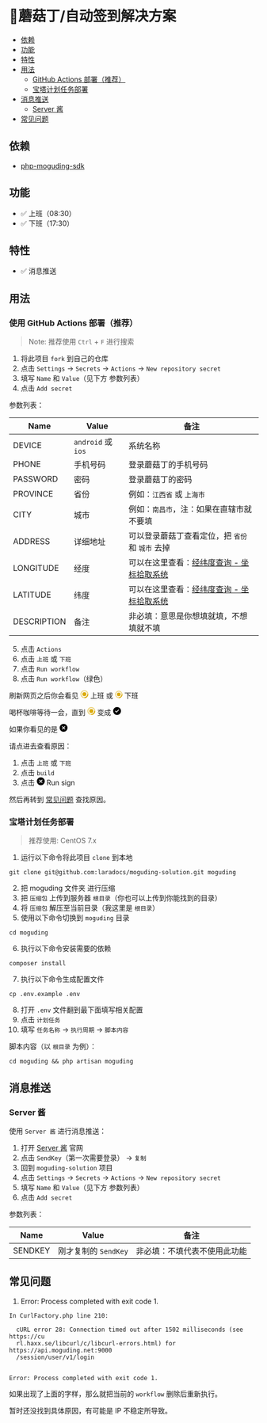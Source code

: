 # 🍄蘑菇丁/自动签到解决方案

- [依赖](#depend)
- [功能](#feature)
- [特性](#peculiarity)
- [用法](#usage)
    - [GitHub Actions 部署（推荐）](#github-actions)
    - [宝塔计划任务部署](#bt-tesk)
- [消息推送](#message-push)
    - [Server 酱](#server-sct)
- [常见问题](#faq)

<a name="depend"></a>
## 依赖

- [php-moguding-sdk](https://github.com/laradocs/php-moguding-sdk)

<a name="feature"></a>
## 功能

- ✅ 上班（08:30）
- ✅ 下班（17:30）

<a name="peculiarity"></a>
## 特性

- ✅ 消息推送

<a name="usage"></a>
## 用法

<a name="github-actions"></a>
### 使用 GitHub Actions 部署（推荐）

> Note: 推荐使用 `Ctrl` + `F` 进行搜索

1. 将此项目 `fork` 到自己的仓库
2. 点击 `Settings` -> `Secrets` -> `Actions` -> `New repository secret`
3. 填写 `Name` 和 `Value`（见下方 参数列表）
4. 点击 `Add secret`

参数列表：

| Name         | Value             | 备注                                                   |
|--------------|-------------------|------------------------------------------------------|
| DEVICE       | `android` 或 `ios` | 系统名称                                                 |
| PHONE        | 手机号码              | 登录蘑菇丁的手机号码                                           |
| PASSWORD     | 密码                | 登录蘑菇丁的密码                                             |
| PROVINCE     | 省份                | 例如：`江西省` 或 `上海市`                                     |
| CITY         | 城市                | 例如：`南昌市`，注：如果在直辖市就不要填                                |
| ADDRESS      | 详细地址              | 可以登录蘑菇丁查看定位，把 `省份` 和 `城市` 去掉                         |
| LONGITUDE    | 经度                | 可以在这里查看：[经纬度查询 - 坐标拾取系统](https://jingweidu.bmcx.com) |
| LATITUDE     | 纬度                | 可以在这里查看：[经纬度查询 - 坐标拾取系统](https://jingweidu.bmcx.com) |
| DESCRIPTION  | 备注                | 非必填：意思是你想填就填，不想填就不填                                  |

5. 点击 `Actions`
6. 点击 `上班` 或 `下班`
7. 点击 `Run workflow`
8. 点击 `Run workflow`（绿色）

刷新网页之后你会看见 <svg width="16px" height="16px" fill="none" viewBox="0 0 16 16" class="anim-rotate" xmlns="http://www.w3.org/2000/svg">
<path opacity=".5" d="M8 15A7 7 0 108 1a7 7 0 000 14v0z" stroke="#dbab0a" stroke-width="2"></path>
<path d="M15 8a7 7 0 01-7 7" stroke="#dbab0a" stroke-width="2"></path>
<path d="M8 12a4 4 0 100-8 4 4 0 000 8z" fill="#dbab0a"></path>
</svg> 上班 或 <svg width="15px" height="15px" fill="none" viewBox="0 0 16 16" class="anim-rotate" xmlns="http://www.w3.org/2000/svg">
<path opacity=".5" d="M8 15A7 7 0 108 1a7 7 0 000 14v0z" stroke="#dbab0a" stroke-width="2"></path>
<path d="M15 8a7 7 0 01-7 7" stroke="#dbab0a" stroke-width="2"></path>
<path d="M8 12a4 4 0 100-8 4 4 0 000 8z" fill="#dbab0a"></path>
</svg> 下班

喝杯咖啡等待一会，直到 <svg width="16px" height="16px" fill="none" viewBox="0 0 16 16" class="anim-rotate" xmlns="http://www.w3.org/2000/svg">
<path opacity=".5" d="M8 15A7 7 0 108 1a7 7 0 000 14v0z" stroke="#dbab0a" stroke-width="2"></path>
<path d="M15 8a7 7 0 01-7 7" stroke="#dbab0a" stroke-width="2"></path>
<path d="M8 12a4 4 0 100-8 4 4 0 000 8z" fill="#dbab0a"></path>
</svg> 变成 <svg width="16px" height="16px" class="octicon octicon-check-circle-fill color-fg-success" viewBox="0 0 16 16" version="1.1" aria-hidden="true"><path fill-rule="evenodd" d="M8 16A8 8 0 108 0a8 8 0 000 16zm3.78-9.72a.75.75 0 00-1.06-1.06L6.75 9.19 5.28 7.72a.75.75 0 00-1.06 1.06l2 2a.75.75 0 001.06 0l4.5-4.5z"></path></svg>

如果你看见的是 <svg width="16px" height="16px" class="octicon octicon-x-circle-fill color-fg-danger" viewBox="0 0 16 16" version="1.1" aria-hidden="true"><path fill-rule="evenodd" d="M2.343 13.657A8 8 0 1113.657 2.343 8 8 0 012.343 13.657zM6.03 4.97a.75.75 0 00-1.06 1.06L6.94 8 4.97 9.97a.75.75 0 101.06 1.06L8 9.06l1.97 1.97a.75.75 0 101.06-1.06L9.06 8l1.97-1.97a.75.75 0 10-1.06-1.06L8 6.94 6.03 4.97z"></path></svg>

请点进去查看原因：

1. 点击 `上班` 或 `下班`
2. 点击 `build`
3. 点击 <svg width="16px" height="16px" class="octicon octicon-x-circle-fill color-fg-danger" viewBox="0 0 16 16" version="1.1" aria-hidden="true"><path fill-rule="evenodd" d="M2.343 13.657A8 8 0 1113.657 2.343 8 8 0 012.343 13.657zM6.03 4.97a.75.75 0 00-1.06 1.06L6.94 8 4.97 9.97a.75.75 0 101.06 1.06L8 9.06l1.97 1.97a.75.75 0 101.06-1.06L9.06 8l1.97-1.97a.75.75 0 10-1.06-1.06L8 6.94 6.03 4.97z"></path></svg> Run sign

然后再转到 [常见问题](#faq) 查找原因。

<a name="bt-task"></a>
### 宝塔计划任务部署

> 推荐使用: CentOS 7.x

1. 运行以下命令将此项目 `clone` 到本地
```
git clone git@github.com:laradocs/moguding-solution.git moguding
```
2. 把 moguding 文件夹 进行压缩
3. 把 `压缩包` 上传到服务器 `根目录`（你也可以上传到你能找到的目录）
4. 将 `压缩包` 解压至当前目录（我这里是 `根目录`）
5. 使用以下命令切换到 `moguding` 目录
```
cd moguding
```
6. 执行以下命令安装需要的依赖
```
composer install
```
7. 执行以下命令生成配置文件
```
cp .env.example .env
```
8. 打开 `.env` 文件翻到最下面填写相关配置
9. 点击 `计划任务`
10. 填写 `任务名称` -> `执行周期` -> `脚本内容`

脚本内容（以 `根目录` 为例）：
```
cd moguding && php artisan moguding
```

<a name="message-push"></a>
## 消息推送

<a name="server-sct"></a>
### Server 酱

使用 `Server 酱` 进行消息推送：

1. 打开 [Server 酱](https://sct.ftqq.com) 官网
2. 点击 `SendKey`（第一次需要登录） -> `复制`
3. 回到 `moguding-solution` 项目
4. 点击 `Settings` -> `Secrets` -> `Actions` -> `New repository secret`
5. 填写 `Name` 和 `Value`（见下方 参数列表）
6. 点击 `Add secret`

参数列表：

| Name    | Value           | 备注             |
|---------|-----------------|----------------|
| SENDKEY | 刚才复制的 `SendKey` | 非必填：不填代表不使用此功能 |

<a name="faq"></a>
## 常见问题

1. Error: Process completed with exit code 1.

```
In CurlFactory.php line 210:
                                                                               
  cURL error 28: Connection timed out after 1502 milliseconds (see https://cu  
  rl.haxx.se/libcurl/c/libcurl-errors.html) for https://api.moguding.net:9000  
  /session/user/v1/login                                                       
                                                                               

Error: Process completed with exit code 1.
```

如果出现了上面的字样，那么就把当前的 `workflow` 删除后重新执行。

暂时还没找到具体原因，有可能是 IP 不稳定所导致。
